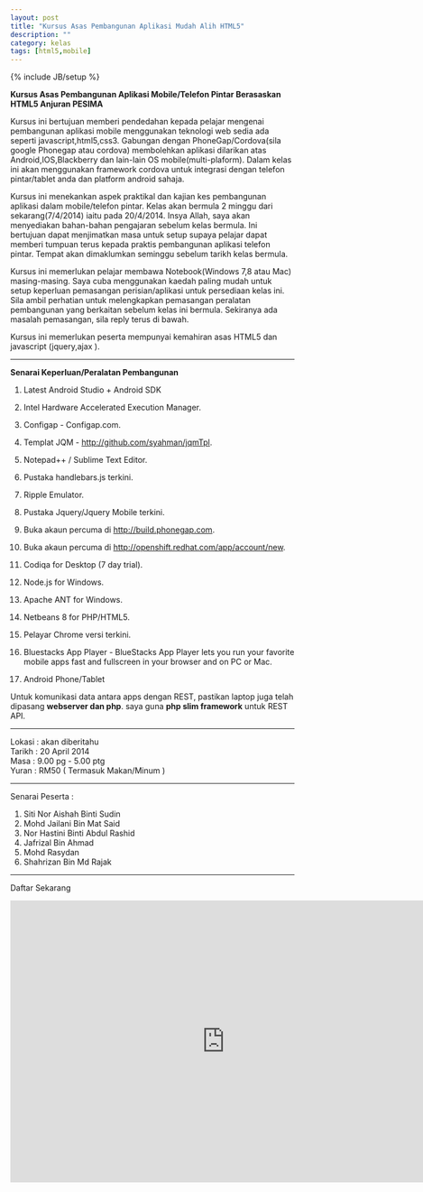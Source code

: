 ```yaml
---
layout: post
title: "Kursus Asas Pembangunan Aplikasi Mudah Alih HTML5"
description: ""
category: kelas
tags: [html5,mobile]
---
```

{% include JB/setup %}

**Kursus Asas Pembangunan Aplikasi Mobile/Telefon Pintar Berasaskan HTML5 Anjuran PESIMA**

Kursus ini bertujuan memberi pendedahan kepada pelajar mengenai pembangunan aplikasi mobile menggunakan teknologi web sedia ada seperti javascript,html5,css3. Gabungan dengan PhoneGap/Cordova(sila google Phonegap atau cordova) membolehkan aplikasi dilarikan atas Android,IOS,Blackberry dan lain-lain OS mobile(multi-plaform). Dalam kelas ini akan menggunakan framework cordova untuk integrasi dengan telefon pintar/tablet anda dan platform android sahaja.

Kursus ini menekankan aspek praktikal dan kajian kes pembangunan aplikasi dalam mobile/telefon pintar. Kelas akan bermula 2 minggu dari sekarang(7/4/2014) iaitu pada 20/4/2014. Insya Allah, saya akan menyediakan bahan-bahan pengajaran sebelum kelas bermula. Ini bertujuan dapat menjimatkan masa untuk setup supaya pelajar dapat memberi tumpuan terus kepada praktis pembangunan aplikasi telefon pintar. Tempat akan dimaklumkan seminggu sebelum tarikh kelas bermula.

Kursus ini memerlukan pelajar membawa Notebook(Windows 7,8 atau Mac) masing-masing. Saya cuba menggunakan kaedah paling mudah untuk setup keperluan pemasangan perisian/aplikasi untuk persediaan kelas ini. Sila ambil perhatian untuk melengkapkan pemasangan peralatan pembangunan yang berkaitan sebelum kelas ini bermula. Sekiranya ada masalah pemasangan, sila reply terus di bawah. 

Kursus ini memerlukan peserta mempunyai kemahiran asas HTML5 dan javascript (jquery,ajax ). 

---

**Senarai Keperluan/Peralatan Pembangunan**

1. Latest Android Studio + Android SDK
2. Intel Hardware Accelerated Execution Manager. 
3. Configap - Configap.com.
4. Templat JQM - http://github.com/syahman/jqmTpl.
5. Notepad++ / Sublime Text Editor.
6. Pustaka handlebars.js terkini.
7. Ripple Emulator.
8. Pustaka Jquery/Jquery Mobile terkini.
9. Buka akaun percuma di http://build.phonegap.com.
10. Buka akaun percuma di http://openshift.redhat.com/app/account/new.
11. Codiqa for Desktop (7 day trial).
12. Node.js for Windows.
13. Apache ANT for Windows.
14. Netbeans 8 for PHP/HTML5.
15. Pelayar Chrome versi terkini.  
16. Bluestacks App Player - BlueStacks App Player lets you run your favorite  
    mobile apps fast and fullscreen in your browser and on PC or Mac.

17. Android Phone/Tablet

Untuk komunikasi data antara apps dengan REST, pastikan laptop juga telah dipasang **webserver dan php**. saya guna **php slim framework** untuk REST API.


---

Lokasi : akan diberitahu   
Tarikh : 20 April 2014   
Masa   : 9.00 pg - 5.00 ptg   
Yuran  : RM50 ( Termasuk Makan/Minum )  

---

Senarai Peserta : 

1. Siti Nor Aishah Binti Sudin  
2. Mohd Jailani Bin Mat Said  
3. Nor Hastini Binti Abdul Rashid  
4. Jafrizal Bin Ahmad  
5. Mohd Rasydan  
6. Shahrizan Bin Md Rajak  

---

Daftar Sekarang  

<iframe src="https://docs.google.com/forms/d/17LvjvBfjrWLXKuRHhFouvI0tIRjZjdh-Qutc9f0MXSs/viewform?embedded=true" width="760" height="500" frameborder="0" marginheight="0" marginwidth="0">Loading...</iframe>




